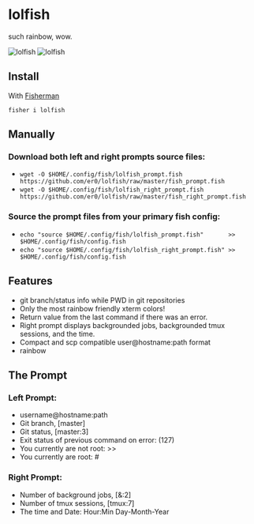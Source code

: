 # lolfish

such rainbow, wow.

![lolfish][screenshot1]
![lolfish][screenshot2]

## Install

With [Fisherman](https://github.com/fisherman/fisherman)

```fish
fisher i lolfish
```

## Manually

### Download both left and right prompts source files:
  * `wget -O $HOME/.config/fish/lolfish_prompt.fish       https://github.com/er0/lolfish/raw/master/fish_prompt.fish`
  * `wget -O $HOME/.config/fish/lolfish_right_prompt.fish https://github.com/er0/lolfish/raw/master/fish_right_prompt.fish`

### Source the prompt files from your primary fish config:
  * `echo "source $HOME/.config/fish/lolfish_prompt.fish"       >> $HOME/.config/fish/config.fish`
  * `echo "source $HOME/.config/fish/lolfish_right_prompt.fish" >> $HOME/.config/fish/config.fish`


## Features

  * git branch/status info while PWD in git repositories
  * Only the most rainbow friendly xterm colors!
  * Return value from the last command if there was an error.
  * Right prompt displays backgrounded jobs, backgrounded tmux sessions, and the time.
  * Compact and scp compatible user@hostname:path format
  * rainbow


## The Prompt

### Left Prompt:
  * username@hostname:path
  * Git branch, [master]
  * Git status, [master:3]
  * Exit status of previous command on error: (127)
  * You currently are not root: >>
  * You currently are root: #

### Right Prompt:
  * Number of background jobs, [&:2]
  * Number of tmux sessions, [tmux:7]
  * The time and Date: Hour:Min Day-Month-Year


[screenshot1]: http://i.imgur.com/InJELf3.png
[screenshot2]: http://i.imgur.com/v6aI9AB.png
